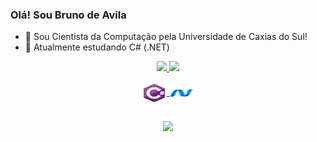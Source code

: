 ### Olá! Sou Bruno de Avila

- 🔭 Sou Cientista da Computação pela Universidade de Caxias do Sul!
- 🌱 Atualmente estudando C# (.NET)

 <div align="center">

  <a href="https://github.com/brunomunao">
  <img height="180em" src="https://github-readme-stats.vercel.app/api?username=brunomunao&theme=dark&show_icons=true"/>
  <img height="180em" src="https://github-readme-stats.vercel.app/api/top-langs/?username=brunomunao&theme=dark&show_icons=true"/>
   
</div>
  
 <div style="display: inline_block" align="center"><br>
  <img align="center" alt="brunomunao-Csharp" height="30" width="40" src="https://raw.githubusercontent.com/devicons/devicon/master/icons/csharp/csharp-original.svg">
  <img align="center" alt="brunomunao-dot-net" height="30" width="40" src="https://raw.githubusercontent.com/devicons/devicon/master/icons/dot-net/dot-net-original.svg">
  
  
  ##
  
  <div>   
  <a href="https://www.linkedin.com/in/bruno-de-avila-164973251/" target="_blank"><img src="https://img.shields.io/badge/-LinkedIn-%230077B5?style=for-the-   badge&logo=linkedin&logoColor=black" target="_blank"></a>  

</div>  

 <!-- ![Snake animation](https://github.com/brunomunao/brunomunao/blob/output/github-contribution-grid-snake.svg)  --!>

